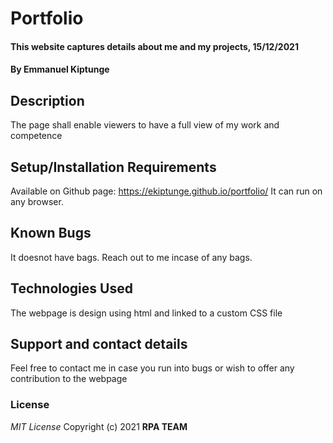 # Portfolio
#### This website captures details about me and my projects, 15/12/2021
#### By **Emmanuel Kiptunge**
## Description
The page shall enable viewers to have a full view of my work and competence
## Setup/Installation Requirements
Available on Github page:   https://ekiptunge.github.io/portfolio/
It can run on any browser.
## Known Bugs
It doesnot have bags. Reach out to me incase of any bags.
## Technologies Used
The webpage is design using html and linked to a custom CSS file 
## Support and contact details
Feel free to contact me in case you run into bugs or wish to offer any contribution to the webpage
### License
*MIT License*
Copyright (c) 2021 **RPA TEAM**
  
